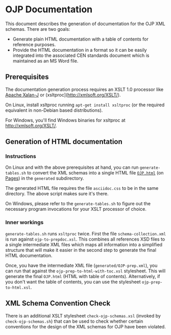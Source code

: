 
# OJP Documentation

This document describes the generation of documentation for the OJP XML schemas. There are two goals:

* Generate plain HTML documentation with a table of contents for reference purposes.
* Provide the HTML documentation in a format so it can be easily integrated into the associated CEN standards document which is maintained as an MS Word file.

## Prerequisites

The documentation generation process requires an XSLT 1.0 processor like [Apache Xalan-J](http://xalan.apache.org/xalan-j/index.html) or (xsltproc](http://xmlsoft.org/XSLT/).

On Linux, install xsltproc running `apt-get install xsltproc` (or the required equivalent in non-Debian based distributions).

For Windows, you'll find Windows binaries for xsltproc at http://xmlsoft.org/XSLT/.

## Generation of HTML documentation

### Instructions

On Linux and with the above prerequisites at hand, you can run `generate-tables.sh` to convert the XML schemas into a single HTML file [`OJP.html`](generated/OJP.html) (on [Pages](https://jmaerki.github.io/OJP/generated/OJP.html)) in the `generated` subdirectory.

The generated HTML file requires the file `asciidoc.css` to be in the same directory. The above script makes sure it's there.

On Windows, please refer to the `generate-tables.sh` to figure out the necessary program invocations for your XSLT processor of choice.

### Inner workings

`generate-tables.sh` runs `xsltproc` twice. First the file `schema-collection.xml` is run against `ojp-to-prepdoc.xsl`. This combines all references XSD files to a single intermediate XML files which maps all information into a simplified structure that will make it easier in the second step to generate the final HTML documentation.

Once, you have the intermediate XML file (`generated/OJP-prep.xml`), you can run that against the `ojp-prep-to-html-with-toc.xsl` stylesheet. This will generate the final `OJP.html` (HTML with table of contents). Alternatively, if you don't want the table of contents, you can use the stylesheet `ojp-prep-to-html.xsl`.

## XML Schema Convention Check

There is an additional XSLT stylesheet `check-ojp-schemas.xsl` (invoked by `check-ojp-schemas.sh`) that can be used to check whether certain conventions for the design
of the XML schemas for OJP have been violated.